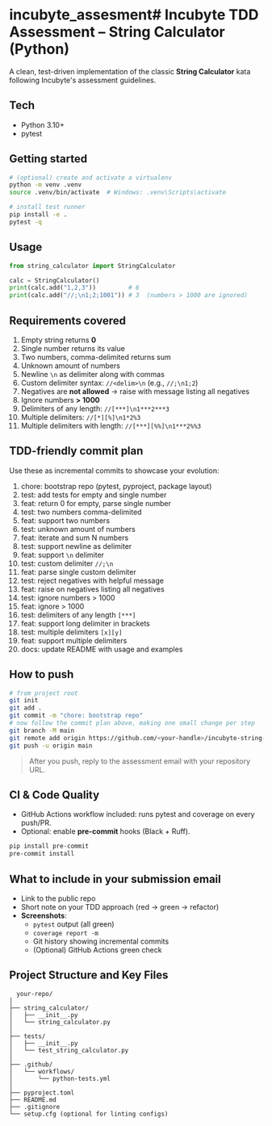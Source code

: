 # incubyte_assesment# Incubyte TDD Assessment – String Calculator (Python)

A clean, test-driven implementation of the classic **String Calculator** kata following Incubyte's assessment guidelines.

## Tech
- Python 3.10+
- pytest

## Getting started
```bash
# (optional) create and activate a virtualenv
python -m venv .venv
source .venv/bin/activate  # Windows: .venv\Scripts\activate

# install test runner
pip install -e .
pytest -q
```

## Usage
```python
from string_calculator import StringCalculator

calc = StringCalculator()
print(calc.add("1,2,3"))         # 6
print(calc.add("//;\n1;2;1001")) # 3  (numbers > 1000 are ignored)
```

## Requirements covered
1. Empty string returns **0**
2. Single number returns its value
3. Two numbers, comma-delimited returns sum
4. Unknown amount of numbers
5. Newline `\n` as delimiter along with commas
6. Custom delimiter syntax: `//<delim>\n` (e.g., `//;\n1;2`)
7. Negatives are **not allowed** → raise with message listing all negatives
8. Ignore numbers **> 1000**
9. Delimiters of any length: `//[***]\n1***2***3`
10. Multiple delimiters: `//[*][%]\n1*2%3`
11. Multiple delimiters with length: `//[***][%%]\n1***2%%3`

## TDD-friendly commit plan
Use these as incremental commits to showcase your evolution:

1. chore: bootstrap repo (pytest, pyproject, package layout)
2. test: add tests for empty and single number
3. feat: return 0 for empty, parse single number
4. test: two numbers comma-delimited
5. feat: support two numbers
6. test: unknown amount of numbers
7. feat: iterate and sum N numbers
8. test: support newline as delimiter
9. feat: support `\n` delimiter
10. test: custom delimiter `//;\n`
11. feat: parse single custom delimiter
12. test: reject negatives with helpful message
13. feat: raise on negatives listing all negatives
14. test: ignore numbers > 1000
15. feat: ignore > 1000
16. test: delimiters of any length `[***]`
17. feat: support long delimiter in brackets
18. test: multiple delimiters `[x][y]`
19. feat: support multiple delimiters
20. docs: update README with usage and examples

## How to push
```bash
# from project root
git init
git add .
git commit -m "chore: bootstrap repo"
# now follow the commit plan above, making one small change per step
git branch -M main
git remote add origin https://github.com/<your-handle>/incubyte-string-calculator.git
git push -u origin main
```

> After you push, reply to the assessment email with your repository URL.


## CI & Code Quality
- GitHub Actions workflow included: runs pytest and coverage on every push/PR.
- Optional: enable **pre-commit** hooks (Black + Ruff).
```bash
pip install pre-commit
pre-commit install
```

## What to include in your submission email
- Link to the public repo
- Short note on your TDD approach (red → green → refactor)
- **Screenshots**:
  - `pytest` output (all green)
  - `coverage report -m`
  - Git history showing incremental commits
  - (Optional) GitHub Actions green check

## Project Structure and Key Files

```
  your-repo/
│
├── string_calculator/
│   ├── __init__.py
│   └── string_calculator.py
│
├── tests/
│   ├── __init__.py
│   └── test_string_calculator.py
│
├── .github/
│   └── workflows/
│       └── python-tests.yml
│
├── pyproject.toml
├── README.md
├── .gitignore
└── setup.cfg (optional for linting configs)
```
